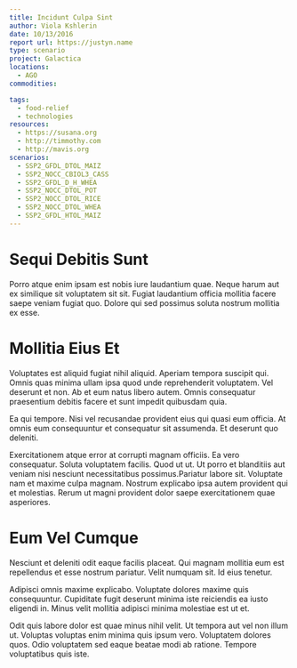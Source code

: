 ```yaml
---
title: Incidunt Culpa Sint
author: Viola Kshlerin
date: 10/13/2016
report url: https://justyn.name
type: scenario
project: Galactica
locations:
  - AGO
commodities:

tags:
  - food-relief
  - technologies
resources:
  - https://susana.org
  - http://timmothy.com
  - http://mavis.org
scenarios:
  - SSP2_GFDL_DTOL_MAIZ
  - SSP2_NOCC_CBIOL3_CASS
  - SSP2_GFDL_D_H_WHEA
  - SSP2_NOCC_DTOL_POT
  - SSP2_NOCC_DTOL_RICE
  - SSP2_NOCC_DTOL_WHEA
  - SSP2_GFDL_HTOL_MAIZ
---
```

# Sequi Debitis Sunt
Porro atque enim ipsam est nobis iure laudantium quae. Neque harum aut ex similique sit voluptatem sit sit. Fugiat laudantium officia mollitia facere saepe veniam fugiat quo. Dolore qui sed possimus soluta nostrum mollitia ex esse.

# Mollitia Eius Et
Voluptates est aliquid fugiat nihil aliquid. Aperiam tempora suscipit qui. Omnis quas minima ullam ipsa quod unde reprehenderit voluptatem. Vel deserunt et non. Ab et eum natus libero autem. Omnis consequatur praesentium debitis facere et sunt impedit quibusdam quia.
 Ea qui tempore. Nisi vel recusandae provident eius qui quasi eum officia. At omnis eum consequuntur et consequatur sit assumenda. Et deserunt quo deleniti.
 Exercitationem atque error at corrupti magnam officiis. Ea vero consequatur. Soluta voluptatem facilis. Quod ut ut. Ut porro et blanditiis aut veniam nisi nesciunt necessitatibus possimus.Pariatur labore sit. Voluptate nam et maxime culpa magnam. Nostrum explicabo ipsa autem provident qui et molestias. Rerum ut magni provident dolor saepe exercitationem quae asperiores.

# Eum Vel Cumque
Nesciunt et deleniti odit eaque facilis placeat. Qui magnam mollitia eum est repellendus et esse nostrum pariatur. Velit numquam sit. Id eius tenetur.
 Adipisci omnis maxime explicabo. Voluptate dolores maxime quis consequuntur. Cupiditate fugit deserunt minima iste reiciendis ea iusto eligendi in. Minus velit mollitia adipisci minima molestiae est ut et.
 Odit quis labore dolor est quae minus nihil velit. Ut tempora aut vel non illum ut. Voluptas voluptas enim minima quis ipsum vero. Voluptatem dolores quos. Odio voluptatem sed eaque beatae modi ab ratione. Tempore voluptatibus quis iste.
